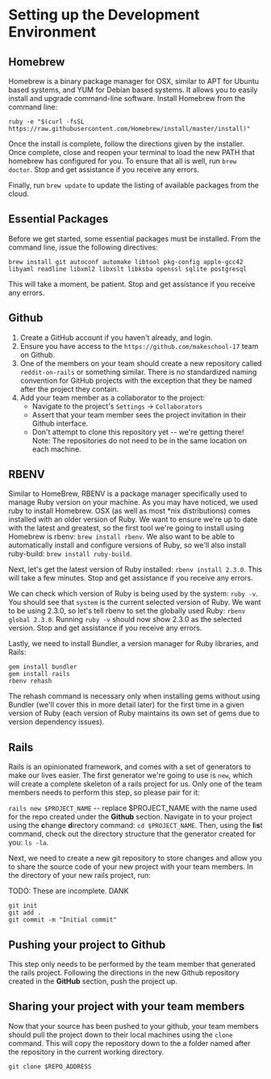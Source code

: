 # Setting up the Development Environment

## Homebrew
Homebrew is a binary package manager for OSX, similar to APT for Ubuntu based systems, and YUM for Debian based systems.  It allows you to easily install and upgrade command-line software.  Install Homebrew from the command line:

`ruby -e "$(curl -fsSL https://raw.githubusercontent.com/Homebrew/install/master/install)"`

Once the install is complete, follow the directions given by the installer.  Once complete, close and reopen your terminal to load the new PATH that homebrew has configured for you.  To ensure that all is well, run `brew doctor`.  Stop and get assistance if you receive any errors.

Finally, run `brew update` to update the listing of available packages from the cloud.

## Essential Packages
Before we get started, some essential packages must be installed.  From the command line, issue the following directives:

`brew install git autoconf automake libtool pkg-config apple-gcc42 libyaml readline libxml2 libxslt libksba openssl sqlite postgresql`

This will take a moment, be patient.  Stop and get assistance if you receive any errors.

## Github

1. Create a GitHub account if you haven't already, and login. 
2. Ensure you have access to the `https://github.com/makeschool-17` team on Github.
2. One of the members on your team should create a new repository called `reddit-on-rails` or something similar.  There is no standardized naming convention for GitHub projects with the exception that they be named after the project they contain.
3. Add your team member as a collaborator to the project:
	* Navigate to the project's `Settings` -> `Collaborators`
	* Assert that your team member sees the project invitation in their Github interface.
	* Don't attempt to clone this repository yet -- we're getting there!
Note: The repositories do not need to be in the same location on each machine.

## RBENV
Similar to HomeBrew, RBENV is a package manager specifically used to manage Ruby version on your machine.  As you may have noticed, we used ruby to install Homebrew.  OSX (as well as most *nix distributions) comes installed with an older version of Ruby.  We want to ensure we're up to date with the latest and greatest, so the first tool we're going to install using Homebrew is rbenv: `brew install rbenv`.  We also want to be able to automatically install and configure versions of Ruby, so we'll also install ruby-build: `brew install ruby-build`.  

Next, let's get the latest version of Ruby installed: `rbenv install 2.3.0`.  This will take a few minutes.  Stop and get assistance if you receive any errors.

We can check which version of Ruby is being used by the system: `ruby -v`.  You should see that `system` is the current selected version of Ruby.  We want to be using 2.3.0, so let's tell rbenv to set the globally used Ruby: `rbenv global 2.3.0`.  Running `ruby -v` should now show 2.3.0 as the selected version.  Stop and get assistance if you receive any errors.

Lastly, we need to install Bundler, a version manager for Ruby libraries, and Rails:

```
gem install bundler
gem install rails
rbenv rehash
```
The rehash command is necessary only when installing gems without using Bundler (we'll cover this in more detail later) for the first time in a given version of Ruby (each version of Ruby maintains its own set of gems due to version dependency issues).  

## Rails
Rails is an opinionated framework, and comes with a set of generators to make our lives easier.  The first generator we're going to use is `new`, which will create a complete skeleton of a rails project for us.  Only one of the team members needs to perform this step, so please pair for it:

`rails new $PROJECT_NAME` -- replace $PROJECT_NAME with the name used for the repo created under the **Github** section.  Navigate in to your project using the **c**hange **d**irectory command: `cd $PROJECT_NAME`.  Then, using the **l**i**s**t command, check out the directory structure that the generator created for you: `ls -la`.

Next, we need to create a new git repository to store changes and allow you to share the source code of your new project with your team members.  In the directory of your new rails project, run:

TODO: These are incomplete. DANK

```
git init
git add .
git commit -m "Initial commit"
```

## Pushing your project to Github

This step only needs to be performed by the team member that generated the rails project.  Following the directions in the new Github repository created in the **GitHub** section, push the project up.


## Sharing your project with your team members
Now that your source has been pushed to your github, your team members should pull the project down to their local machines using the `clone` command.  This will copy the repository down to the a folder named after the repository in the current working directory.

`git clone $REPO_ADDRESS`

